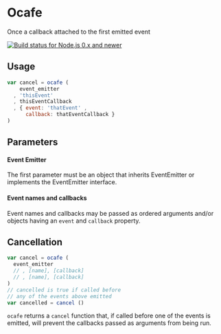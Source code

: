 # Ocafe

Once a callback attached to the first emitted event

[![Build status for Node.js 0.x and newer](https://github.com/sovpro/ocafe/workflows/Node.js%200.x%20and%20newer%20/badge.svg?branch=master)](https://github.com/sovpro/ocafe/commits/master)

## Usage

```js
var cancel = ocafe (
    event_emitter
  , 'thisEvent'
  , thisEventCallback
  , { event: 'thatEvent' ,
      callback: thatEventCallback }
)
```

## Parameters

#### Event Emitter

The first parameter must be an object that inherits EventEmitter or implements the EventEmitter interface.

#### Event names and callbacks

Event names and callbacks may be passed as ordered arguments and/or objects having an `event` and `callback` property.

## Cancellation

```js
var cancel = ocafe (
  event_emitter
  // , [name], [callback]
  // , [name], [callback]
)
// cancelled is true if called before
// any of the events above emitted
var cancelled = cancel ()
```

`ocafe` returns a `cancel` function that, if called before one of the events is emitted, will prevent the callbacks passed as arguments from being run. 
